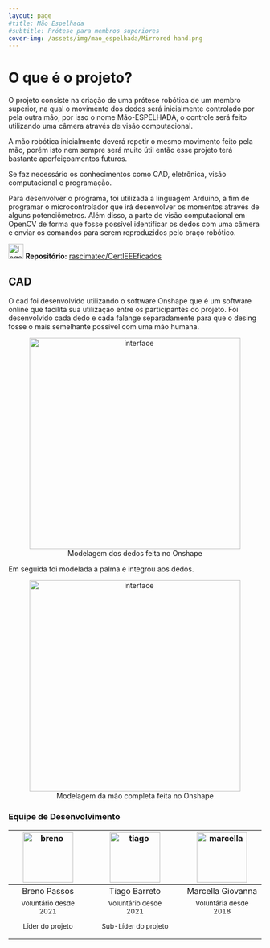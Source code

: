 ```yaml
---
layout: page
#title: Mão Espelhada 
#subtitle: Prótese para membros superiores
cover-img: /assets/img/mao_espelhada/Mirrored hand.png
---
```


# O que é o projeto?

O projeto consiste na criação de uma prótese robótica de um membro superior, na qual o movimento dos dedos será inicialmente controlado por pela outra mão, por isso o nome Mão-ESPELHADA, o controle será feito utilizando uma câmera através de visão computacional.

A mão robótica inicialmente deverá repetir o mesmo movimento feito pela mão, porém isto nem sempre será muito útil então esse projeto terá bastante aperfeiçoamentos futuros.

Se faz necessário os conhecimentos como CAD, eletrônica, visão computacional e programação.

Para desenvolver o programa, foi utilizada a linguagem Arduino, a fim de programar o microcontrolador que irá desenvolver os momentos através de alguns potenciômetros. Além disso, a parte de visão computacional em OpenCV de forma que fosse possível identificar os dedos com uma câmera e enviar os comandos para serem reproduzidos pelo braço robótico. 

<img width="30" src="{{ 'assets/img/github-logo.png' | relative_url }}" alt="logo github"/> **Repositório:** [rascimatec/CertIEEEficados](https://github.com/rascimatec/mao-espelhada)

## CAD

O cad foi desenvolvido utilizando o software Onshape que é um software online que facilita sua utilização entre os participantes do projeto. Foi desenvolvido cada dedo e cada falange separadamente para que o desing fosse o mais semelhante possível com uma mão humana.

<center><img width="420" src="{{ '/assets/img/mao_espelhada/cad.png' | relative_url }}" alt="interface"/>
<br>Modelagem dos dedos feita no Onshape</center>

Em seguida foi modelada a palma e integrou aos dedos. 

<center><img width="420" src="{{ '/assets/img/mao_espelhada/cadpalma.png' | relative_url }}" alt="interface"/>
<br>Modelagem da mão completa feita no Onshape</center>

### Equipe de Desenvolvimento
<div class="row">
  <div class=" col-xl-auto offset-xl-0 col-lg-4 offset-lg-0">
    <div class="mobile-side-scroller">
      <table class="table-borderless highlight">
        <thead>
          <tr>
            <th><center><img src="{{ 'assets/img/voluntarios/breno_bogea.png' | relative_url }}" width="100" alt="breno" class="img-fluid rounded-circle" /></center></th>
            <th></th>
            <th><center><img src="{{ 'assets/img/voluntarios/tiago_barreto.png' | relative_url }}" width="100" alt="tiago" class="img-fluid rounded-circle"/></center></th>
            <th></th>
            <th><center><img src="{{ 'assets/img/voluntarios/marcella_giovanna.png' | relative_url }}" width="100" alt="marcella" class="img-fluid rounded-circle" /></center></th>
          </tr>
        </thead>
        <tbody>
          <tr class="font-weight-bolder" style="text-align: center margin-top: 0">
            <td width="33.33%"><center>Breno Passos</center></td>
            <td></td>
            <td width="33.33%"><center>Tiago Barreto</center></td>
            <td></td>
            <td width="33.33%"><center>Marcella Giovanna</center></td>
          </tr>
          <tr style="text-align: center" >
            <td style="vertical-align: top"><small><center>Voluntário desde 2021 <p/> Líder do projeto</center></small></td>
            <td></td>
            <td style="vertical-align: top"><small><center>Voluntário desde 2021 <p/> Sub-Líder do projeto</center></small></td>
            <td></td>
            <td style="vertical-align: top"><small><center>Voluntária desde 2018</center></small></td>
          </tr>
        </tbody>
      </table>
    </div>
  </div>
</div>
